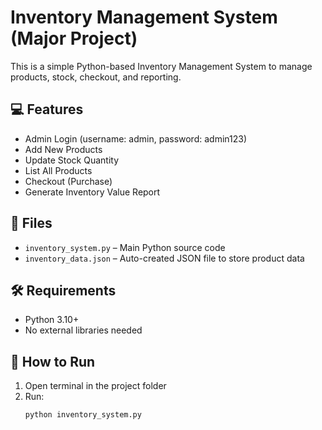 # Inventory Management System (Major Project)

This is a simple Python-based Inventory Management System to manage products, stock, checkout, and reporting.

## 💻 Features

- Admin Login (username: admin, password: admin123)
- Add New Products
- Update Stock Quantity
- List All Products
- Checkout (Purchase)
- Generate Inventory Value Report

## 📁 Files

- `inventory_system.py` – Main Python source code
- `inventory_data.json` – Auto-created JSON file to store product data

## 🛠 Requirements

- Python 3.10+
- No external libraries needed

## 🚀 How to Run

1. Open terminal in the project folder
2. Run:
   ```bash
   python inventory_system.py
